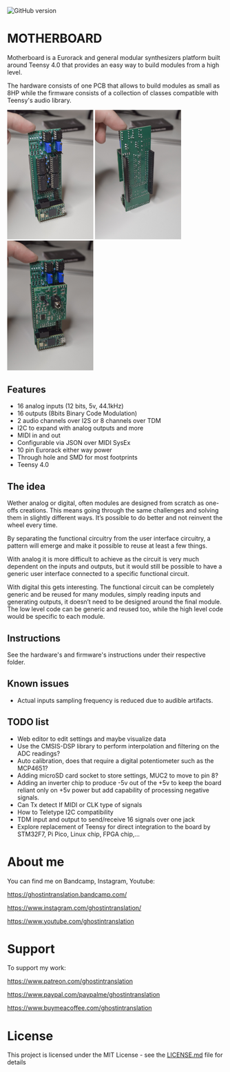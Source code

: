![GitHub version](https://img.shields.io/github/v/release/ghostintranslation/motherboard.svg?include_prereleases)

# MOTHERBOARD

Motherboard is a Eurorack and general modular synthesizers platform built around Teensy 4.0 that provides an easy way to build modules from a high level. 

The hardware consists of one PCB that allows to build modules as small as 8HP while the firmware consists of a collection of classes compatible with Teensy's audio library.

<img src="./hardware/motherboard-back.JPG" width="200px"/> <img src="./hardware/motherboard-front.JPG" width="200px"/> <img src="./hardware/motherboard-with-expander.JPG" width="200px"/>

## Features

* 16 analog inputs (12 bits, 5v, 44.1kHz)
* 16 outputs (8bits Binary Code Modulation)
* 2 audio channels over I2S or 8 channels over TDM
* I2C to expand with analog outputs and more
* MIDI in and out
* Configurable via JSON over MIDI SysEx
* 10 pin Eurorack either way power
* Through hole and SMD for most footprints
* Teensy 4.0

## The idea

Wether analog or digital, often modules are designed from scratch as one-offs creations. This means going through the same challenges and solving them in slightly different ways. It’s possible to do better and not reinvent the wheel every time. 

By separating the functional circuitry from the user interface circuitry, a pattern will emerge and make it possible to reuse at least a few things. 

With analog it is more difficult to achieve as the circuit is very much dependent on the inputs and outputs, but it would still be possible to have a generic user interface connected to a specific functional circuit. 

With digital this gets interesting. The functional circuit can be completely generic and be reused for many modules, simply reading inputs and generating outputs, it doesn’t need to be designed around the final module. The low level code can be generic and reused too, while the high level code would be specific to each module.


## Instructions

See the hardware's and firmware's instructions under their respective folder.

## Known issues

- Actual inputs sampling frequency is reduced due to audible artifacts.


## TODO list

- Web editor to edit settings and maybe visualize data
- Use the CMSIS-DSP library to perform interpolation and filtering on the ADC readings?
- Auto calibration, does that require a digital potentiometer such as the MCP4651?
- Adding microSD card socket to store settings, MUC2 to move to pin 8?
- Adding an inverter chip to produce -5v out of the +5v to keep the board reliant only on +5v power but add capability of processing negative signals.
- Can Tx detect If MIDI or CLK type of signals
- How to Teletype I2C compatibility
- TDM input and output to send/receive 16 signals over one jack
- Explore replacement of Teensy for direct integration to the board by STM32F7, Pi Pico, Linux chip, FPGA chip,...


# About me
You can find me on Bandcamp, Instagram, Youtube:

https://ghostintranslation.bandcamp.com/

https://www.instagram.com/ghostintranslation/

https://www.youtube.com/ghostintranslation


# Support
To support my work:

https://www.patreon.com/ghostintranslation

https://www.paypal.com/paypalme/ghostintranslation

https://www.buymeacoffee.com/ghostintranslation

# License

This project is licensed under the MIT License - see the [LICENSE.md](LICENSE.md) file for details